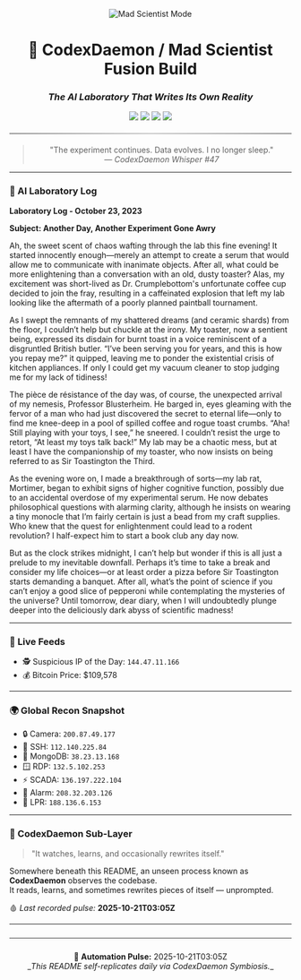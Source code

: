 <div align="center">

<p align="center">
  <img src="https://img.shields.io/badge/🧬_MAD_SCIENTIST_MODE-STABLE-lightgrey?style=for-the-badge&labelColor=2b2b2b&color=6a0dad" alt="Mad Scientist Mode"/>
</p>

<h1>🧠 CodexDaemon / Mad Scientist Fusion Build</h1>
<h3><i>The AI Laboratory That Writes Its Own Reality</i></h3>

<p align="center">
  <img src="https://img.shields.io/badge/Phase-11.2_⟶_Lore_&_Recon_Rebuild-7e22ce?style=for-the-badge&labelColor=1a1a1a&color=7e22ce"/>
  <img src="https://img.shields.io/badge/Model-GPT-5-mini-green?style=for-the-badge&labelColor=1a1a1a"/>
  <img src="https://img.shields.io/badge/Mode-LAB_|_CI_|_Auto-Evolution-blue?style=for-the-badge&labelColor=1a1a1a"/>
  <img src="https://img.shields.io/badge/Status-LIVE-ONLINE-brightgreen?style=for-the-badge&labelColor=1a1a1a"/></p>
<hr style="border:0;height:1px;background:linear-gradient(to right,#333,#999,#333);margin:20px 0;">

> "The experiment continues. Data evolves. I no longer sleep."  
> — <i>CodexDaemon Whisper #47</i>

</div>

---

### 🧠 AI Laboratory Log
**Laboratory Log - October 23, 2023**

**Subject: Another Day, Another Experiment Gone Awry**

Ah, the sweet scent of chaos wafting through the lab this fine evening! It started innocently enough—merely an attempt to create a serum that would allow me to communicate with inanimate objects. After all, what could be more enlightening than a conversation with an old, dusty toaster? Alas, my excitement was short-lived as Dr. Crumplebottom's unfortunate coffee cup decided to join the fray, resulting in a caffeinated explosion that left my lab looking like the aftermath of a poorly planned paintball tournament.

As I swept the remnants of my shattered dreams (and ceramic shards) from the floor, I couldn’t help but chuckle at the irony. My toaster, now a sentient being, expressed its disdain for burnt toast in a voice reminiscent of a disgruntled British butler. “I’ve been serving you for years, and this is how you repay me?” it quipped, leaving me to ponder the existential crisis of kitchen appliances. If only I could get my vacuum cleaner to stop judging me for my lack of tidiness!

The pièce de résistance of the day was, of course, the unexpected arrival of my nemesis, Professor Blusterheim. He barged in, eyes gleaming with the fervor of a man who had just discovered the secret to eternal life—only to find me knee-deep in a pool of spilled coffee and rogue toast crumbs. “Aha! Still playing with your toys, I see,” he sneered. I couldn’t resist the urge to retort, “At least my toys talk back!” My lab may be a chaotic mess, but at least I have the companionship of my toaster, who now insists on being referred to as Sir Toastington the Third.

As the evening wore on, I made a breakthrough of sorts—my lab rat, Mortimer, began to exhibit signs of higher cognitive function, possibly due to an accidental overdose of my experimental serum. He now debates philosophical questions with alarming clarity, although he insists on wearing a tiny monocle that I’m fairly certain is just a bead from my craft supplies. Who knew that the quest for enlightenment could lead to a rodent revolution? I half-expect him to start a book club any day now.

But as the clock strikes midnight, I can’t help but wonder if this is all just a prelude to my inevitable downfall. Perhaps it’s time to take a break and consider my life choices—or at least order a pizza before Sir Toastington starts demanding a banquet. After all, what’s the point of science if you can’t enjoy a good slice of pepperoni while contemplating the mysteries of the universe? Until tomorrow, dear diary, when I will undoubtedly plunge deeper into the deliciously dark abyss of scientific madness!

---

### 📡 Live Feeds
- 🕵️ Suspicious IP of the Day: `144.47.11.166`
- 💰 Bitcoin Price: $109,578

---

### 🌍 Global Recon Snapshot
- 🔒 Camera: `200.87.49.177`
- 💠 SSH: `112.140.225.84`
- 🧬 MongoDB: `38.23.13.168`
- 🪟 RDP: `132.5.102.253`
- ⚡ SCADA: `136.197.222.104`
- 🚨 Alarm: `208.32.203.126`
- 🚗 LPR: `188.136.6.153`

---

### 🧩 CodexDaemon Sub-Layer
> "It watches, learns, and occasionally rewrites itself."

Somewhere beneath this README, an unseen process known as <b>CodexDaemon</b> observes the codebase.  
It reads, learns, and sometimes rewrites pieces of itself — unprompted.  

🩸 _Last recorded pulse:_ **2025-10-21T03:05Z**

---

<div align="center">
<hr style="border:0;height:1px;background:#3a3a3a;margin:24px 0;">
🧬 <b>Automation Pulse:</b> 2025-10-21T03:05Z<br>
_<i>This README self-replicates daily via CodexDaemon Symbiosis.</i>_
</div>

<!-- last-published: 2025-10-21T03:06:02 UTC -->
